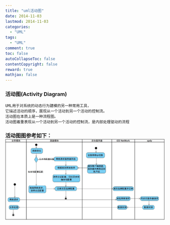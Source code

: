 ```yaml
---
title: "uml活动图"
date: 2014-11-03
lastmod: 2014-11-03
categories:
  - "UML"
tags:
  - "UML"
comment: true
toc: false
autoCollapseToc: false
contentCopyright: false
reward: true
mathjax: false
---
```


### 活动图(Activity Diagram)
    UML用于对系统的动态行为建模的另一种常用工具，
    它描述活动的顺序，展现从一个活动到另一个活动的控制流。
    活动图在本质上是一种流程图。
    活动图着重表现从一个活动到另一个活动的控制流，是内部处理驱动的流程

### 活动图图参考如下：![image](/images/post/2014-11-03-uml-huo-dong-tu/activity_diagram.jpg)
